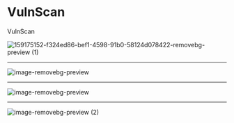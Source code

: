 # VulnScan
VulnScan

![159175152-f324ed86-bef1-4598-91b0-58124d078422-removebg-preview (1)](https://user-images.githubusercontent.com/99171626/160276038-5bb8c7df-4346-4948-8154-fe4ef7ff52c8.png)

-------------------------------------------------------------------------------------------------------------------------------------------------------------------------
![image-removebg-preview](https://user-images.githubusercontent.com/99171626/160980307-55e83c44-b381-4009-a708-99e40c602912.png)

-------------------------------------------------------------------------------------------------------------------------------------------------------------------------
![image-removebg-preview](https://user-images.githubusercontent.com/99171626/160985300-626fe8e2-62be-40b0-8796-7b7d913e6905.png)

-------------------------------------------------------------------------------------------------------------------------------------------------------------------------

![image-removebg-preview (2)](https://user-images.githubusercontent.com/99171626/160985648-d69e2291-12fd-4a9a-88ae-621745706c84.png)


